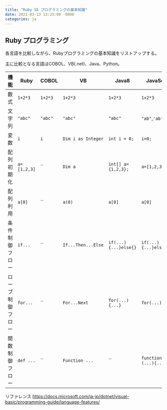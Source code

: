 ```yaml
---
title: "Ruby SE プログラミングの基本知識"
date: 2021-03-13 13:23:00 -0000
categories: ja
---
```


## Ruby プログラミング

各言語を比較しながら、Rubyプログラミングの基本知識をリストアップする。

主に比較となる言語はCOBOL、VB(.net)、Java、Python。


機能         |Ruby          | COBOL     | VB                | Java8               | JavaScript             | Python3
-------------|-------------|------------|-------------------|--------------------|-------------------------|---------
数式         |  `1+2*3`     |  `1+2*3`  | `1+2*3`           |   `1+2*3`           |  `1+2*3`               |  `1+2*3`   
文字列       |  `"abc"`     |  `"abc"`  | `"abc"`           |   `"abc"`           |`"ab"`,`'ab'`          |`"ab"`,`'ab'`,`"""ab"""`,`'''ab'''`
変数         |  `i`         |  `i`      | `Dim i as Integer`|`int i = 0;`         |  `i=0;`               |  `i=0`
配列初期化   |`a=[1,2,3]`    |  ``       | `Dim a`          |`int[] a={1,2,3};`   |  `a=[1,2,3];`          |  `a=[1,2,3]`
配列利用     |`a[0]`         |  ``       | `a(0)`           |`a[0]`               |  `a[0]`                |  `a[0]`
条件制御フロー | `if...`       |  ``     | `If...Then...Else`|`if(...){...}else{}` |`if(...){...}else{...}`|  `if...: else: ...`  
ロープ制御フロー| `for...`      |  ``    | `For...Next`      |`for(...){...}`      | `for(...){...}`       |  `for ...`  
関数制御フロー| `def ...`      |  ``    | `Function ...`      |``      | `function...(...){...}`       |  `def ...: ...`  







リファレンス
https://docs.microsoft.com/ja-jp/dotnet/visual-basic/programming-guide/language-features/
